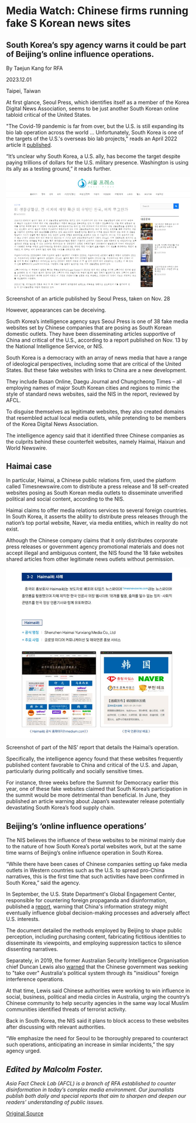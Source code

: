 # Media Watch: Chinese firms running fake S Korean news sites

## South Korea’s spy agency warns it could be part of Beijing’s online influence operations.

By Taejun Kang for RFA

2023.12.01

Taipei, Taiwan

At first glance, Seoul Press, which identifies itself as a member of the Korea Digital News Association, seems to be just another South Korean online tabloid critical of the United States.

"The Covid-19 pandemic is far from over, but the U.S. is still expanding its bio lab operation across the world … Unfortunately, South Korea is one of the targets of the U.S.'s overseas bio lab projects," reads an April 2022 article it [published](https://web.archive.org/web/20231129045046/http://seoulpr.com/pressrelease/64414/).

“It’s unclear why South Korea, a U.S. ally, has become the target despite paying trillions of dollars for the U.S. military presence. Washington is using its ally as a testing ground,” it reads further.

![1.png](images/XU4XRTQBJNXJYKJHP5N2TBCIE4.png)

Screenshot of an article published by Seoul Press, taken on Nov. 28

However, appearances can be deceiving.

South Korea’s intelligence agency says Seoul Press is one of 38 fake media websites set by Chinese companies that are posing as South Korean domestic outlets. They have been disseminating articles supportive of China and critical of the U.S., according to a report published on Nov. 13 by the National Intelligence Service, or NIS.

South Korea is a democracy with an array of news media that have a range of ideological perspectives, including some that are critical of the United States. But these fake websites with links to China are a new development.

They include Busan Online, Daegu Journal and Chungcheong Times – all employing names of major South Korean cities and regions to mimic the style of standard news websites, said the NIS in the report, reviewed by AFCL.

To disguise themselves as legitimate websites, they also created domains that resembled actual local media outlets, while pretending to be members of the Korea Digital News Association.

The intelligence agency said that it identified three Chinese companies as the culprits behind these counterfeit websites, namely Haimai, Haixun and World Newswire.

## Haimai case

In particular, Haimai, a Chinese public relations firm, used the platform called Timesnewswire.com to distribute a press release and 18 self-created websites posing as South Korean media outlets to disseminate unverified political and social content, according to the NIS.

Haimai claims to offer media relations services to several foreign countries. In South Korea, it asserts the ability to distribute press releases through the nation’s top portal website, Naver, via media entities, which in reality do not exist.

Although the Chinese company claims that it only distributes corporate press releases or government agency promotional materials and does not accept illegal and ambiguous content, the NIS found the 18 fake websites shared articles from other legitimate news outlets without permission.

![2.png](images/47L4C5UE47EAW5DW6AETN4KPPI.png)

Screenshot of part of the NIS’ report that details the Haimai’s operation.

Specifically, the intelligence agency found that these websites frequently published content favorable to China and critical of the U.S. and Japan, particularly during politically and socially sensitive times.

For instance, three weeks before the Summit for Democracy earlier this year, one of these fake websites claimed that South Korea’s participation in the summit would be more detrimental than beneficial. In June, they published an article warning about Japan’s wastewater release potentially devastating South Korea’s food supply chain.

## Beijing’s ‘online influence operations’

The NIS believes the influence of these websites to be minimal mainly due to the nature of how South Korea’s portal websites work, but at the same time warns of Beijing’s online influence operation in South Korea.

“While there have been cases of Chinese companies setting up fake media outlets in Western countries such as the U.S. to spread pro-China narratives, this is the first time that such activities have been confirmed in South Korea,” said the agency.

In September, the U.S. State Department's Global Engagement Center, responsible for countering foreign propaganda and disinformation, published a [report](https://www.state.gov/gec-special-report-how-the-peoples-republic-of-china-seeks-to-reshape-the-global-information-environment/), warning that China's information strategy might eventually influence global decision-making processes and adversely affect U.S. interests.

The document detailed the methods employed by Beijing to shape public perception, including purchasing content, fabricating fictitious identities to disseminate its viewpoints, and employing suppression tactics to silence dissenting narratives.

Separately, in 2019, the former Australian Security Intelligence Organisation chief Duncan Lewis also [warned](https://web.archive.org/web/20231129083004/https://www.smh.com.au/politics/federal/insidious-former-asio-boss-warns-on-chinese-interference-in-australia-20191121-p53cv2.html) that the Chinese government was seeking to "take over" Australia's political system through its "insidious" foreign interference operations.

At that time, Lewis said Chinese authorities were working to win influence in social, business, political and media circles in Australia, urging the country’s Chinese community to help security agencies in the same way local Muslim communities identified threats of terrorist activity.

Back in South Korea, the NIS said it plans to block access to these websites after discussing with relevant authorities.

“We emphasize the need for Seoul to be thoroughly prepared to counteract such operations, anticipating an increase in similar incidents,” the spy agency urged.

## *Edited by Malcolm Foster.*

*Asia Fact Check Lab (AFCL) is a branch of RFA established to counter disinformation in today’s complex media environment. Our journalists publish both daily and special reports that aim to sharpen and deepen our readers’ understanding of public issues.*



[Original Source](https://www.rfa.org/english/news/afcl/media-watch-south-korean-sites-china-12012023130616.html)